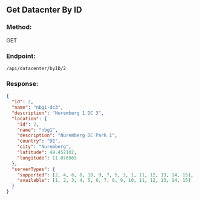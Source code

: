 ## Get Datacnter By ID

### Method:

GET

### Endpoint:

```console
/api/datacenter/byID/2
```

### Response:

```json
{
  "id": 2,
  "name": "nbg1-dc3",
  "description": "Nuremberg 1 DC 3",
  "location": {
    "id": 2,
    "name": "nbg1",
    "description": "Nuremberg DC Park 1",
    "country": "DE",
    "city": "Nuremberg",
    "latitude": 49.452102,
    "longitude": 11.076665
  },
  "serverTypes": {
    "supported": [2, 4, 6, 8, 10, 9, 7, 5, 3, 1, 11, 12, 13, 14, 15],
    "available": [1, 2, 3, 4, 5, 6, 7, 8, 9, 10, 11, 12, 13, 14, 15]
  }
}
```
